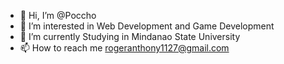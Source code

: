 - 👋 Hi, I’m @Poccho
- 👀 I’m interested in Web Development and Game Development
- 🌱 I’m currently Studying in Mindanao State University
- 📫 How to reach me rogeranthony1127@gmail.com
  
<!---
Poccho/Poccho is a ✨ special ✨ repository because its `README.md` (this file) appears on your GitHub profile.
You can click the Preview link to take a look at your changes.
--->
